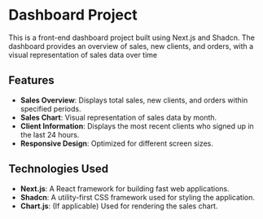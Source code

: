 # Dashboard Project

This is a front-end dashboard project built using Next.js and Shadcn. The dashboard provides an overview of sales, new clients, and orders, with a visual representation of sales data over time

## Features

- **Sales Overview**: Displays total sales, new clients, and orders within specified periods.
- **Sales Chart**: Visual representation of sales data by month.
- **Client Information**: Displays the most recent clients who signed up in the last 24 hours.
- **Responsive Design**: Optimized for different screen sizes.

## Technologies Used

- **Next.js**: A React framework for building fast web applications.
- **Shadcn**: A utility-first CSS framework used for styling the application.
- **Chart.js**: (If applicable) Used for rendering the sales chart.
